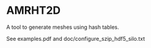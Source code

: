 # AMRHT2D
A tool to generate meshes using hash tables.

See examples.pdf and doc/configure_szip_hdf5_silo.txt 
